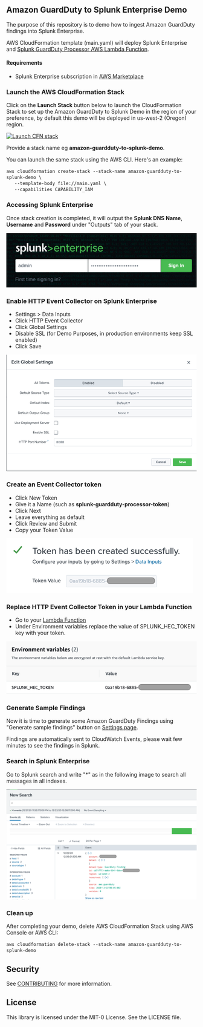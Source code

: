 ## Amazon GuardDuty to Splunk Enterprise Demo
The purpose of this repository is to demo how to ingest Amazon GuardDuty findings into Splunk Enterprise.

AWS CloudFormation template (main.yaml) will deploy Splunk Enterprise and [Splunk GuardDuty Processor AWS Lambda Function](https://github.com/splunk/splunk-aws-serverless-apps/tree/master/splunk-guardduty-processor).

#### Requirements
  - Splunk Enterprise subscription in [AWS Marketplace](https://aws.amazon.com/marketplace/pp/B00PUXWXNE)

###  Launch the AWS CloudFormation Stack

Click on the **Launch Stack** button below to launch the CloudFormation Stack to set up the Amazon GuardDuty to Splunk Demo in the region of your preference, by default this demo will be deployed in us-west-2 (Oregon) region.

[![Launch CFN stack](https://s3.amazonaws.com/cloudformation-examples/cloudformation-launch-stack.png)](https://us-west-2.console.aws.amazon.com/cloudformation/home?region=us-west-2#/stacks/quickcreate?templateUrl=https%3A%2F%2Famazon-guardduty-to-splunk.s3-us-west-2.amazonaws.com%2Fmain.yaml&stackName=amazon-guardduty-to-splunk-demo&param_AllowedIP=0.0.0.0%2F0&param_PublicSubnet1CIDR=10.10.10.0%2F24&param_PublicSubnet2CIDR=10.10.11.0%2F24&param_SplunkAmiId=ami-0f7a62ef867109fe1&param_VpcCIDR=10.10.0.0%2F16)

Provide a stack name eg **amazon-guardduty-to-splunk-demo**.

You can launch the same stack using the AWS CLI. Here's an example:

```
aws cloudformation create-stack --stack-name amazon-guardduty-to-splunk-demo \
   --template-body file://main.yaml \
   --capabilities CAPABILITY_IAM
```

### Accessing Splunk Enterprise
Once stack creation is completed, it will output the **Splunk DNS Name**, **Username** and **Password** under "Outputs" tab of your stack.

![splunk-login](files/login.jpg)

### Enable HTTP Event Collector on Splunk Enterprise
- Settings > Data Inputs
- Click HTTP Event Collector
- Click Global Settings
- Disable SSL (for Demo Purposes, in production environments keep SSL enabled)
- Click Save

![global-settings](files/global-settings.jpg)

### Create an Event Collector token
- Click New Token
- Give it a Name (such as **splunk-guardduty-processor-token**)
- Click Next
- Leave everything as default
- Click Review and Submit
- Copy your Token Value

![token](files/token.jpg)

### Replace HTTP Event Collector Token in your Lambda Function
- Go to your [Lambda Function](https://us-west-2.console.aws.amazon.com/lambda/home?region=us-west-2#/functions/SplunkGuardDutyProcessorFunction?tab=configuration)
- Under Environment variables replace the value of SPLUNK_HEC_TOKEN key with your token.

![lambda-token](files/lambda-token.jpg)

### Generate Sample Findings
Now it is time to generate some Amazon GuardDuty Findings using "Generate sample findings" button on [Settings page](https://us-west-2.console.aws.amazon.com/guardduty/home?region=us-west-2#/settings).

Findings are automatically sent to CloudWatch Events, please wait few minutes to see the findings in Splunk.

### Search in Splunk Enterprise
Go to Splunk search and write "*" as in the following image to search all messages in all indexes.

![finding-splunk](files/finding-splunk.jpg)

###  Clean up
After completing your demo, delete AWS CloudFormation Stack using AWS Console or AWS CLI:

```
aws cloudformation delete-stack --stack-name amazon-guardduty-to-splunk-demo
```

## Security

See [CONTRIBUTING](CONTRIBUTING.md#security-issue-notifications) for more information.

## License

This library is licensed under the MIT-0 License. See the LICENSE file.
